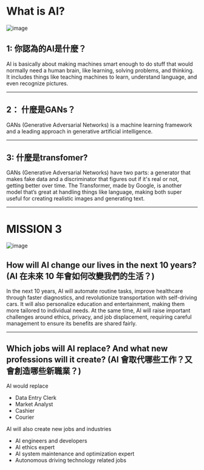 # What is AI?
![image](https://github.com/user-attachments/assets/56ca5f22-ffbe-42b7-a246-9b8efb4cff04)

## 1: 你認為的AI是什麼？
AI is basically about making machines smart enough to do stuff that would normally need a human brain, like learning, solving problems, and thinking. It includes things like teaching machines to learn, understand language, and even recognize pictures.
***
## 2： 什麼是GANs？
GANs (Generative Adversarial Networks) is a machine learning framework and a leading approach in generative artificial intelligence.
***
## 3: 什麼是transfomer?
GANs (Generative Adversarial Networks) have two parts: a generator that makes fake data and a discriminator that figures out if it's real or not, getting better over time. The Transformer, made by Google, is another model that’s great at handling things like language, making both super useful for creating realistic images and generating text.
***
# MISSION 3
![image](https://github.com/user-attachments/assets/eef9fb23-90a6-428f-a6c2-27f427b58485)

## How will AI change our lives in the next 10 years? (AI 在未來 10 年會如何改變我們的生活？)
In the next 10 years, AI will automate routine tasks, improve healthcare through faster diagnostics, and revolutionize transportation with self-driving cars. It will also personalize education and entertainment, making them more tailored to individual needs. At the same time, AI will raise important challenges around ethics, privacy, and job displacement, requiring careful management to ensure its benefits are shared fairly.
***
## Which jobs will AI replace? And what new professions will it create? (AI 會取代哪些工作？又會創造哪些新職業？)
AI would replace 
- Data Entry Clerk
- Market Analyst
- Cashier
- Courier

AI will also create new jobs and industries
- AI engineers and developers
- AI ethics expert
- AI system maintenance and optimization expert
- Autonomous driving technology related jobs
